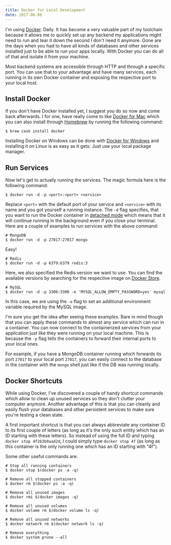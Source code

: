 ```yaml
---
title: Docker for Local Development
date: 2017-06-08
---
```


I'm using [Docker](https://www.docker.com/). Daily. It has become a very valuable part of my toolchain because it allows me to quickly set up any backend my applications might need to run and tear it down the second I don't need it anymore. Gone are the days when you had to have all kinds of databases and other services installed just to be able to run your apps locally. With Docker you can do all of that and isolate it from your machine.

Most backend systems are accessible through HTTP and through a specific port. You can use that to your advantage and have many services, each running in its own Docker container and exposing the respective port to your local host.

## Install Docker

If you don't have Docker installed yet, I suggest you do so now and come back afterwards. I for one, have really come to like [Docker for Mac](https://docs.docker.com/docker-for-mac/install/) which you can also install through [Homebrew](https://brew.sh/) by running the following command:

```shell
$ brew cask install docker
```

Installing Docker on Windows can be done with [Docker for Windows](https://www.docker.com/docker-windows) and installing it on Linux is as easy as it gets: Just use your local package manager.

## Run Services

Now let's get to actually running the services. The magic formula here is the following command:

```shell
$ docker run -d -p <port>:<port> <service>
```

Replace `<port>` with the default port of your service and `<service>` with its name and you got yourself a running instance. The `-d` flag specifies, that you want to run the Docker container in [detached mode](https://docs.docker.com/engine/reference/run/#detached--d) which means that it will continue running in the background even if you close your terminal. Here are a couple of examples to run services with the above command:

```shell
# MongoDB
$ docker run -d -p 27017:27017 mongo
```

Easy!

```shell
# Redis
$ docker run -d -p 6379:6379 redis:3
```

Here, we also specified the Redis version we want to use. You can find the available versions by searching for the respective image on [Docker Store](https://store.docker.com).

```shell
# MySQL
$ docker run -d -p 3306:3306 -e 'MYSQL_ALLOW_EMPTY_PASSWORD=yes' mysql
```

In this case, we are using the `-e` flag to set an additional environment variable required by the MySQL image.

I'm sure you get the idea after seeing these examples. Bare in mind though that you can apply these commands to almost any service which can run in a container. You can now connect to the containerized services from your application just like they were running on your local machine. This is because the `-p` flag tells the containers to forward their internal ports to your local ones.

For example, if you have a MongoDB container running which forwards its port `27017` to your local port `27017`, you can easily connect to the database in the container with the `mongo` shell just like if the DB was running locally.

## Docker Shortcuts

While using Docker, I've discovered a couple of handy shortcut commands which allow to clean up unused services so they don't clutter your computer anymore. Another advantage of this is that you can cleanly and easily flush your databases and other persistent services to make sure you're testing a clean state.

A first important shortcut is that you can always abbreviate any container ID to its first couple of letters (as long as it's the only such entity which has an ID starting with these letters). So instead of using the full ID and typing `docker stop 4f263b9aad2d`, I could simply type `docker stop 4f` (as long as this container is the only running one which has an ID starting with "4f").

Some other useful commands are:

```shell
# Stop all running containers
$ docker stop $(docker ps -a -q)

# Remove all stopped containers
$ docker rm $(docker ps -a -q)

# Remove all unused images
$ docker rmi $(docker images -q)

# Remove all unused volumes
$ docker volume rm $(docker volume ls -q)

# Remove all unused networks
$ docker network rm $(docker network ls -q)

# Remove everything
$ docker system prune --all
```
